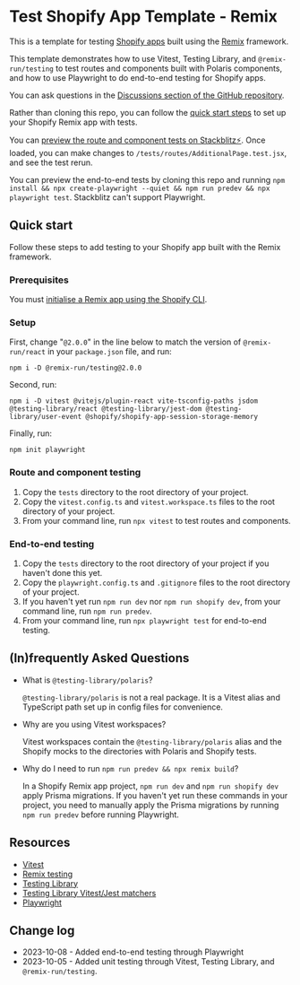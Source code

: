 # Test Shopify App Template - Remix

This is a template for testing [Shopify apps](https://shopify.dev/docs/apps/getting-started) built using the [Remix](https://remix.run) framework.

This template demonstrates how to use Vitest, Testing Library, and `@remix-run/testing` to test routes and components built with Polaris components, and how to use Playwright to do end-to-end testing for Shopify apps.

You can ask questions in the [Discussions section of the GitHub repository](https://github.com/btomaj/shopify-app-template-remix-testing/discussions).

Rather than cloning this repo, you can follow the [quick start steps](#quick-start) to set up your Shopify Remix app with tests. 

You can [preview the route and component tests on Stackblitz⚡](https://stackblitz.com/~/github.com/btomaj/shopify-app-template-remix-testing/tree/dev). Once loaded, you can make changes to `/tests/routes/AdditionalPage.test.jsx`, and see the test rerun.

You can preview the end-to-end tests by cloning this repo and running `npm install && npx create-playwright --quiet && npm run predev && npx playwright test`. Stackblitz can't support Playwright.

## Quick start
Follow these steps to add testing to your Shopify app built with the Remix framework.

### Prerequisites
You must [initialise a Remix app using the Shopify CLI](https://shopify.dev/docs/apps/getting-started/create).

### Setup
First, change "`@2.0.0`" in the line below to match the version of `@remix-run/react` in your `package.json` file, and run:
```
npm i -D @remix-run/testing@2.0.0
```
Second, run: 
```
npm i -D vitest @vitejs/plugin-react vite-tsconfig-paths jsdom @testing-library/react @testing-library/jest-dom @testing-library/user-event @shopify/shopify-app-session-storage-memory
```
Finally, run:
```
npm init playwright
```

### Route and component testing
1. Copy the `tests` directory to the root directory of your project.
1. Copy the `vitest.config.ts` and `vitest.workspace.ts` files to the root directory of your project.
1. From your command line, run `npx vitest` to test routes and components.

### End-to-end testing
1. Copy the `tests` directory to the root directory of your project if you haven't done this yet.
1. Copy the `playwright.config.ts` and `.gitignore` files to the root directory of your project.
1. If you haven't yet run `npm run dev` nor `npm run shopify dev`, from your command line, run `npm run predev`.
1. From your command line, run `npx playwright test` for end-to-end testing.

## (In)frequently Asked Questions
- What is `@testing-library/polaris`?

  `@testing-library/polaris` is not a real package. It is a Vitest alias and TypeScript path set up in config files for convenience.

- Why are you using Vitest workspaces?

  Vitest workspaces contain the `@testing-library/polaris` alias and the Shopify mocks to the directories with Polaris and Shopify tests.

- Why do I need to run `npm run predev && npx remix build`?

  In a Shopify Remix app project, `npm run dev` and `npm run shopify dev` apply Prisma migrations. If you haven't yet run these commands in your project, you need to manually apply the Prisma migrations by running `npm run predev` before running Playwright. 

## Resources
- [Vitest](https://vitest.dev/guide/)
- [Remix testing](https://testing.epicweb.dev/07)
- [Testing Library](https://testing-library.com/docs/learning/)
- [Testing Library Vitest/Jest matchers](https://github.com/testing-library/jest-dom#custom-matchers)
- [Playwright](https://playwright.dev/docs/intro)

## Change log
- 2023-10-08 - Added end-to-end testing through Playwright
- 2023-10-05 - Added unit testing through Vitest, Testing Library, and `@remix-run/testing`.